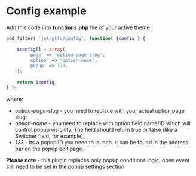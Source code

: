 # Config example

Add this code into **functions.php** file of your active theme

```php
add_filter( 'jet-ptfo/config', function( $config ) {

	$config[] = array(
		'page' => 'option-page-slug',
		'option' => 'option-name',
		'popup' => 123,
	);

	return $config;
} );
```

where:
- _option-page-slug_ - you need to replace with your actual option page slug;
- _option-name_ - you need to replace with option field name/ID which will control popup visibility. The field should return true or false (like a Switcher field, for example);
- _123_ - its a popup ID you need to launch. It can be found in the address bar on the popup edit page.

**Please note** - this plugin replaces only popup conditions logic, open event still need to be set in the popup settings section
